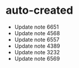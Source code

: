 # auto-created
- Update note 6651
- Update note 4568
- Update note 6557
- Update note 4389
- Update note 3232
- Update note 6569
